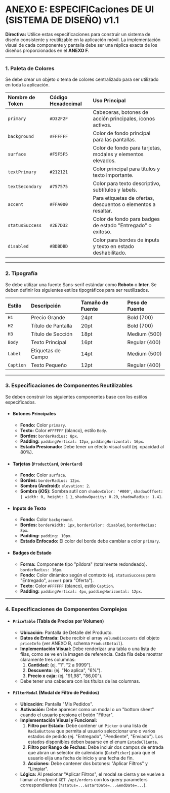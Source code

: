 
# **ANEXO E: ESPECIFICaciones DE UI (SISTEMA DE DISEÑO) v1.1**

**Directiva:** Utilice estas especificaciones para construir un sistema de diseño consistente y reutilizable en la aplicación móvil. La implementación visual de cada componente y pantalla debe ser una réplica exacta de los diseños proporcionados en el **ANEXO F**.

---

### **1. Paleta de Colores**

Se debe crear un objeto o tema de colores centralizado para ser utilizado en toda la aplicación.

| Nombre de Token | Código Hexadecimal | Uso Principal                                               |
| :-------------- | :----------------- | :---------------------------------------------------------- |
| `primary`       | `#D32F2F`          | Cabeceras, botones de acción principales, íconos activos.   |
| `background`    | `#FFFFFF`          | Color de fondo principal para las pantallas.                |
| `surface`       | `#F5F5F5`          | Color de fondo para tarjetas, modales y elementos elevados. |
| `textPrimary`   | `#212121`          | Color principal para títulos y texto importante.            |
| `textSecondary` | `#757575`          | Color para texto descriptivo, subtítulos y labels.          |
| `accent`        | `#FFA000`          | Para etiquetas de ofertas, descuentos o elementos a resaltar. |
| `statusSuccess` | `#2E7D32`          | Color de fondo para badges de estado "Entregado" o exitoso. |
| `disabled`      | `#BDBDBD`          | Color para bordes de inputs y texto en estado deshabilitado. |

---

### **2. Tipografía**

Se debe utilizar una fuente Sans-serif estándar como **Roboto** o **Inter**. Se deben definir los siguientes estilos tipográficos para ser reutilizados.

| Estilo  | Descripción          | Tamaño de Fuente | Peso de Fuente |
| :------ | :------------------- | :--------------- | :------------- |
| `H1`    | Precio Grande        | 24pt             | Bold (700)     |
| `H2`    | Título de Pantalla   | 20pt             | Bold (700)     |
| `H3`    | Título de Sección    | 18pt             | Medium (500)   |
| `Body`  | Texto Principal      | 16pt             | Regular (400)  |
| `Label` | Etiquetas de Campo   | 14pt             | Medium (500)   |
| `Caption` | Texto Pequeño        | 12pt             | Regular (400)  |

---

### **3. Especificaciones de Componentes Reutilizables**

Se deben construir los siguientes componentes base con los estilos especificados.

*   #### **Botones Principales**
    *   **Fondo:** Color `primary`.
    *   **Texto:** Color `#FFFFFF` (blanco), estilo `Body`.
    *   **Bordes:** `borderRadius: 8px`.
    *   **Padding:** `paddingVertical: 12px`, `paddingHorizontal: 16px`.
    *   **Estado Presionado:** Debe tener un efecto visual sutil (ej. opacidad al 80%).

*   #### **Tarjetas (`ProductCard`, `OrderCard`)**
    *   **Fondo:** Color `surface`.
    *   **Bordes:** `borderRadius: 12px`.
    *   **Sombra (Android):** `elevation: 2`.
    *   **Sombra (iOS):** Sombra sutil con `shadowColor: '#000'`, `shadowOffset: { width: 0, height: 1 }`, `shadowOpacity: 0.20`, `shadowRadius: 1.41`.

*   #### **Inputs de Texto**
    *   **Fondo:** Color `background`.
    *   **Bordes:** `borderWidth: 1px`, `borderColor: disabled`, `borderRadius: 8px`.
    *   **Padding:** `padding: 10px`.
    *   **Estado Enfocado:** El color del borde debe cambiar a color `primary`.

*   #### **Badges de Estado**
    *   **Forma:** Componente tipo "píldora" (totalmente redondeado). `borderRadius: 16px`.
    *   **Fondo:** Color dinámico según el contexto (ej. `statusSuccess` para "Entregado", `accent` para "Oferta").
    *   **Texto:** Color `#FFFFFF` (blanco), estilo `Caption`.
    *   **Padding:** `paddingVertical: 4px`, `paddingHorizontal: 12px`.

---

### **4. Especificaciones de Componentes Complejos**

*   #### **`PriceTable` (Tabla de Precios por Volumen)**
    *   **Ubicación:** Pantalla de Detalle del Producto.
    *   **Datos de Entrada:** Debe recibir el array `volumeDiscounts` del objeto `priceInfo` (ver ANEXO B, schema `ProductDetail`).
    *   **Implementación Visual:** Debe renderizar una tabla o una lista de filas, como se ve en la imagen de referencia. Cada fila debe mostrar claramente tres columnas:
        1.  **Cantidad:** (ej. "1", "2 a 9999").
        2.  **Descuento:** (ej. "No aplica", "6%").
        3.  **Precio x caja:** (ej. "91,98", "86,00").
    *   Debe tener una cabecera con los títulos de las columnas.

*   #### **`FilterModal` (Modal de Filtro de Pedidos)**
    *   **Ubicación:** Pantalla "Mis Pedidos".
    *   **Activación:** Debe aparecer como un modal o un "bottom sheet" cuando el usuario presiona el botón "Filtrar".
    *   **Implementación Visual y Funcional:**
        1.  **Filtro por Estado:** Debe contener un `Picker` o una lista de `RadioButtons` que permita al usuario seleccionar uno o varios estados de pedido (ej. "Entregado", "Pendiente", "Enviado"). Los estados disponibles deben basarse en el enum `EstadoCliente`.
        2.  **Filtro por Rango de Fechas:** Debe incluir dos campos de entrada que abran un selector de calendario (`DatePicker`) para que el usuario elija una fecha de inicio y una fecha de fin.
        3.  **Acciones:** Debe contener dos botones: "Aplicar Filtros" y "Limpiar".
    *   **Lógica:** Al presionar "Aplicar Filtros", el modal se cierra y se vuelve a llamar al endpoint `GET /api/orders` con los query parameters correspondientes (`?status=...&startDate=...&endDate=...`).